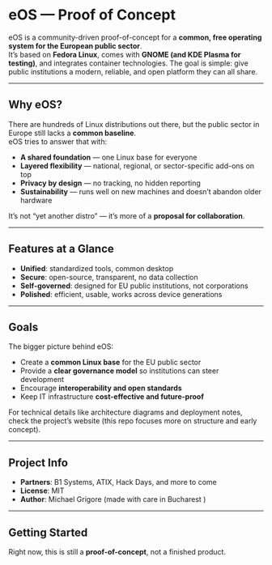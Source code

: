 # eOS — Proof of Concept

eOS is a community-driven proof-of-concept for a **common, free operating system for the European public sector**.  
It’s based on **Fedora Linux**, comes with **GNOME (and KDE Plasma for testing)**, and integrates container technologies. The goal is simple: give public institutions a modern, reliable, and open platform they can all share.

---

## Why eOS?

There are hundreds of Linux distributions out there, but the public sector in Europe still lacks a **common baseline**.  
eOS tries to answer that with:

- **A shared foundation** — one Linux base for everyone  
- **Layered flexibility** — national, regional, or sector-specific add-ons on top  
- **Privacy by design** — no tracking, no hidden reporting  
- **Sustainability** — runs well on new machines and doesn’t abandon older hardware  

It’s not “yet another distro” — it’s more of a **proposal for collaboration**.

---

## Features at a Glance

- **Unified**: standardized tools, common desktop  
- **Secure**: open-source, transparent, no data collection  
- **Self-governed**: designed for EU public institutions, not corporations  
- **Polished**: efficient, usable, works across device generations  

---

## Goals

The bigger picture behind eOS:

- Create a **common Linux base** for the EU public sector  
- Provide a **clear governance model** so institutions can steer development  
- Encourage **interoperability and open standards**  
- Keep IT infrastructure **cost-effective and future-proof**  

For technical details like architecture diagrams and deployment notes, check the project’s website (this repo focuses more on structure and early concept).

---

## Project Info

- **Partners**: B1 Systems, ATIX, Hack Days, and more to come  
- **License**: MIT
- **Author**: Michael Grigore (made with care in Bucharest )  

---

## Getting Started

Right now, this is still a **proof-of-concept**, not a finished product.  
